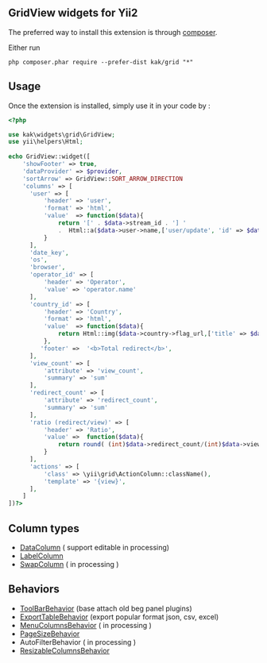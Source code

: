 GridView widgets for Yii2
------------
The preferred way to install this extension is through [composer](http://getcomposer.org/download/).

Either run

```
php composer.phar require --prefer-dist kak/grid "*"
```

Usage
-
Once the extension is installed, simply use it in your code by  :
```php
<?php

use kak\widgets\grid\GridView; 
use yii\helpers\Html;
  
echo GridView::widget([
    'showFooter' => true,
    'dataProvider' => $provider,
    'sortArrow' => GridView::SORT_ARROW_DIRECTION
    'columns' => [
      'user' => [
          'header' => 'user',
          'format' => 'html',
          'value'  => function($data){
              return '[' . $data->stream_id . '] '
              .  Html::a($data->user->name,['user/update', 'id' => $data->user->id ]);
          }
      ],
      'date_key',
      'os',
      'browser',
      'operator_id' => [
          'header' => 'Operator',
          'value' => 'operator.name'
      ],
      'country_id' => [
          'header' => 'Country',
          'format' => 'html',
          'value'  => function($data){
              return Html::img($data->country->flag_url,['title' => $data->country->name_ru]);
          },
         'footer' =>  '<b>Total redirect</b>',
      ],
      'view_count' => [
          'attribute' => 'view_count',
          'summary' => 'sum'
      ],
      'redirect_count' => [
          'attribute' => 'redirect_count',
          'summary' => 'sum'
      ],
      'ratio (redirect/view)' => [
          'header' => 'Ratio',
          'value' =>  function($data){
              return round( (int)$data->redirect_count/(int)$data->view_count ,2);
          }
      ],
      'actions' => [
          'class' => \yii\grid\ActionColumn::className(),
          'template' => '{view}',
      ],
    ]
])?>
```


Column types
-
* [DataColumn](docs/columns/data-column.md) ( support editable in processing)
* [LabelColumn](docs/columns/label-column.md)
* [SwapColumn](docs/columns/swap-column.md)  ( in processing )

Behaviors
-
* [ToolBarBehavior](docs/behaviors/toolbar-behavior.md) (base attach old beg panel plugins)
* [ExportTableBehavior](docs/behaviors/export-table-behavior.md) (export popular format json, csv, excel)
* [MenuColumnsBehavior](docs/behaviors/menu-column-behavior.md)  ( in processing )
* [PageSizeBehavior](docs/behaviors/page-size-behavior.md)
* AutoFilterBehavior ( in processing )
* [ResizableColumnsBehavior](docs/behaviors/resizable-columns-behavior.md)
    
    
<!--    
## test configuration
```
cd project_dir 
php composer.phar require kak/grid "dev-master"
download codecept.phar & save to dir roor
cd project_dir/vendor/kak/grid
php -f ../../../codecept.phar bootstrap
php -f ../../../codecept.phar build
```
-->